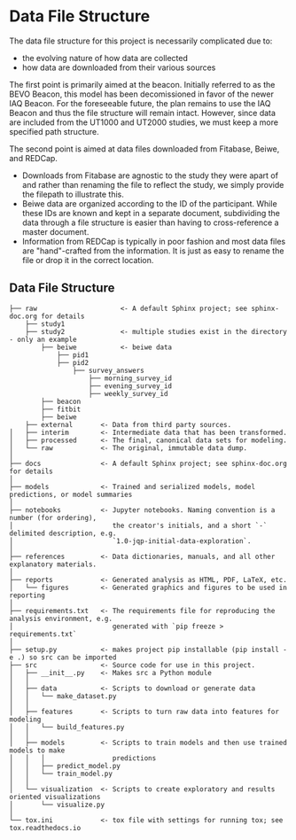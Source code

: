 # Data File Structure

The data file structure for this project is necessarily complicated due to:

- the evolving nature of how data are collected
- how data are downloaded from their various sources

The first point is primarily aimed at the beacon. Initially referred to as the BEVO Beacon, this model has been decomissioned in favor of the newer IAQ Beacon. For the foreseeable future, the plan remains to use the IAQ Beacon and thus the file structure will remain intact. However, since data are included from the UT1000 and UT2000 studies, we must keep a more specified path structure. 

The second point is aimed at data files downloaded from Fitabase, Beiwe, and REDCap.

- Downloads from Fitabase are agnostic to the study they were apart of and rather than renaming the file to reflect the study, we simply provide the filepath to illustrate this.
- Beiwe data are organized according to the ID of the participant. While these IDs are known and kept in a separate document, subdividing the data through a file structure is easier than having to cross-reference a master document.
- Information from REDCap is typically in poor fashion and most data files are "hand"-crafted from the information. It is just as easy to rename the file or drop it in the correct location. 

## Data File Structure

    ├── raw                     <- A default Sphinx project; see sphinx-doc.org for details
        ├── study1
        ├── study2              <- multiple studies exist in the directory - only an example
            ├── beiwe           <- beiwe data
                ├── pid1
                ├── pid2
                    ├── survey_answers
                        ├── morning_survey_id
                        ├── evening_survey_id
                        ├── weekly_survey_id
            ├── beacon
            ├── fitbit
            ├── beiwe
        ├── external       <- Data from third party sources.
    │   ├── interim        <- Intermediate data that has been transformed.
    │   ├── processed      <- The final, canonical data sets for modeling.
    │   └── raw            <- The original, immutable data dump.
    │
    ├── docs               <- A default Sphinx project; see sphinx-doc.org for details
    │
    ├── models             <- Trained and serialized models, model predictions, or model summaries
    │
    ├── notebooks          <- Jupyter notebooks. Naming convention is a number (for ordering),
    │                         the creator's initials, and a short `-` delimited description, e.g.
    │                         `1.0-jqp-initial-data-exploration`.
    │
    ├── references         <- Data dictionaries, manuals, and all other explanatory materials.
    │
    ├── reports            <- Generated analysis as HTML, PDF, LaTeX, etc.
    │   └── figures        <- Generated graphics and figures to be used in reporting
    │
    ├── requirements.txt   <- The requirements file for reproducing the analysis environment, e.g.
    │                         generated with `pip freeze > requirements.txt`
    │
    ├── setup.py           <- makes project pip installable (pip install -e .) so src can be imported
    ├── src                <- Source code for use in this project.
    │   ├── __init__.py    <- Makes src a Python module
    │   │
    │   ├── data           <- Scripts to download or generate data
    │   │   └── make_dataset.py
    │   │
    │   ├── features       <- Scripts to turn raw data into features for modeling
    │   │   └── build_features.py
    │   │
    │   ├── models         <- Scripts to train models and then use trained models to make
    │   │   │                 predictions
    │   │   ├── predict_model.py
    │   │   └── train_model.py
    │   │
    │   └── visualization  <- Scripts to create exploratory and results oriented visualizations
    │       └── visualize.py
    │
    └── tox.ini            <- tox file with settings for running tox; see tox.readthedocs.io
